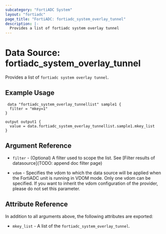 ```yaml
---
subcategory: "FortiADC System"
layout: "fortiadc"
page_title: "FortiADC: fortiadc_system_overlay_tunnel"
description: |-
  Provides a list of fortiadc system overlay tunnel
---
```


# Data Source: fortiadc_system_overlay_tunnel
Provides a list of `fortiadc system overlay tunnel`.

## Example Usage

```hcl
 data "fortiadc_system_overlay_tunnellist" sample1 {
  filter = "mkey=1"
}

output output1 {
  value = data.fortiadc_system_overlay_tunnellist.sample1.mkey_list
}
```

## Argument Reference

* `filter` - (Optional) A filter used to scope the list. See [Filter results of datasource](TODO: append doc filter page)

* `vdom` - Specifies the vdom to which the data source will be applied when the FortiADC unit is running in VDOM mode. Only one vdom can be specified. If you want to inherit the vdom configuration of the provider, please do not set this parameter.

## Attribute Reference

In addition to all arguments above, the following attributes are exported:

* `mkey_list` -  A list of the `fortiadc_system_overlay_tunnel`.
